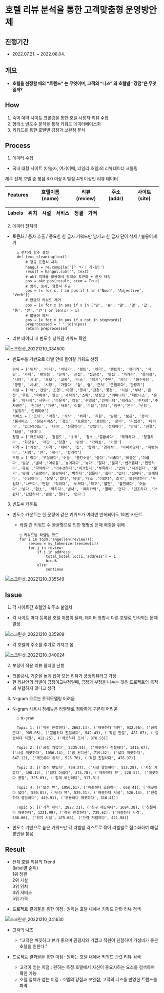 # 호텔 리뷰 분석을 통한 고객맞춤형 운영방안 제
## 진행기간 
- 2022.07.21. ~ 2022.08.04.

## 개요
- **호텔을 선정할 때의 “트렌드” 는 무엇이며, 고객의 “니즈” 와 호텔별 “강점”은 무엇일까?**

## How
1. 숙박 예약 사이트 크롤링을 통한 호텔 사용자 리뷰 수집
2. 형태소 빈도수 분석을 통해 키워드 데이터베이스화
3. 키워드를 통한 호텔별 강점과 보완점 분석

## Process
1. 데이터 수집
- 국내 대형 사이트 (야놀자, 여기어때, 데일리 호텔)의 리뷰데이터 크롤링

제주 전체 호텔 중 평점 8.0 이상 & 별점  4개 이상인 리뷰 데이터

 Features | 호텔이름 (name) | 리뷰(review) | 주소(addr) | 사이트(site) |
 :-------:|:-----------:|:-------:|:-----------:|:-------:|
 
 Labels | 위치 | 시설 | 서비스 | 청결 | 가격 |
 :-------:|:-----------:|:-------:|:-----------:|:-------:|:-----------:|
 
2. 데이터 전처리
- 토큰화 / 품사 추출 / 중요한 한 글자 키워드만 남기고 한 글자 단어 삭제 / 불용어제거

        ○ 전처리 함수 설정
        def text_cleaning(text):
            # 정규 표현식 처리
            hangul = re.compile('[^ ㄱ-ㅣ 가-힣]')  
            result = hangul.sub('', text)
            # okt 객체를 활용해서 형태소 토큰화 + 품사 태깅
            pos = okt.pos(result, stem = True)
            # 명사, 동사, 형용사 추출
            pos = [s for s, t in pos if t in ['Noun', 'Adjective', 'Verb']]
            # 한글자 키워드 제거
            pos = [x for x in pos if x in ['방', '뷰', '앞', '옆', '값', '룸', '싼', '안'] or len(x) > 1]
            # 불용어 제거
            pos = [x for x in pos if x not in stopwords]
            preprocessed = ' '.join(pos)
            return preprocessed
        
- 리뷰 데이터 내 빈도수 상위권 키워드 확인

![스크린샷_20221210_034500](https://user-images.githubusercontent.com/113493695/206837563-e42121f6-4a27-4ef5-b007-cc6c16c5822e.png)

- 빈도수를 기반으로 라벨 안에 들어갈 키워드 선정

      위치 = ['위치', '바다', '바닷가', '렌트', '렌터', '렌트카', '렌터카', '식당', '카페', '편의점', '근처', '근접', '접근성', '맛집', '먹거리', '음식점', '시장', '시내', '도보', '교통', '버스', '택시','주변', '음식', '해수욕장', '공항', '시내', '시장', '가깝다','앞','옆','근처','근접하다','관광지']
      시설 = ['뷰','전망','조경','야경','경치','전경','풍경', '시설','부대','온천','루프','바베큐','헬스','세탁기','스파','냉장고','어메니티','피트니스', '온돌','마사지','사우나','라운지','캠핑','수영장','인피니티','테라스','주차장','주차공간', '컨디션','가구','욕조','이불','수압','침대','침구','온수','난방', '분위기','인테리어']
      서비스 = ['조식', '아침', '식사', '뷔페', '직원', '발렛', '보관', '정비', '룸서비스', '샌딩서비스', '청소', '프론트', '프런트', '로비', '리셉션', '다리미', '업그레이드' , '대여', '친절하다', '맛있다', '섬세하다', '안내', '친절', '업글', '응대']
      청결 = ['깨끗하다', '청결도', '소독', '청소','깔끔하다', '쾌적하다', '청결하다', '화장실', '깨끗' ,'청결' , '위생', '카페트', '카펫']
      가격 = ['가성', '가격', '대비', '값', '합리', '경제적', '비싸지않다', '저렴하다', '저렴', '싼', '싸다', '합리적']
      부정 = ['작다','부실하다','소음','층간소음','좁다','비좁다','비좁은','더럽다','실망','냄새','아쉬움','늦어지다','늦다','멀다','문제','번거롭다','찝찝하다','유료','딱딱하다','어수선하다','미끄럽다','부족하다','없이','시끄럽다', '불가','담배','곰팡이','불량하다','박하다','힘들다','춥다','덥다','심하다','오래되다', '이상하다', '잘못','짧다','담배','다소','어렵다','최악','불친절하다','무겁다','나쁘다','단점','막히다', '비싸다','작고','불편', '불편하다','어둡다','낡다','협소', '약하다','냄새', '머리카락', '물때','먼지', '건조하다','아쉽다','답답하다','별로','멀다', '없다']

3. 빈도수 카운트
- 빈도수 카운트는 한 문장에 같은 키워드가 여러번 반복되어도 1회만 카운트
  - 라벨 간 키워드 수 불균형으로 인한 형평성 문제 해결을 위해

        ○ 키워드별 라벨링 코드
        for i in tqdm(range(len(review))):
            review = my_tokenizer(review[i])
            for j in review:
                if j in address:
                    total_hotel.loc[i,'address'] = 1
                    break
                else:
                    continue
                    
![스크린샷_20221210_035549](https://user-images.githubusercontent.com/113493695/206837290-9e64516c-e670-4dfd-94c5-5e640130f313.png)

## Issue
1. 각 사이트간 호텔명 & 주소 불일치
- 각 사이트 마다 등록된 호텔 이름이 달라, 데이터 통합시 다른 호텔로 인식되는 문제 발생

![스크린샷_20221210_035909](https://user-images.githubusercontent.com/113493695/206836767-b6ace185-41cc-4d23-b3da-f6051e0b451e.png)
- 각 호텔의 주소를 추가로 가지고 옴

![스크린샷_20221210_040024](https://user-images.githubusercontent.com/113493695/206836531-11684100-c313-4ef8-82ba-86a55c794e0c.png)

2. 부정어 적용 리뷰 필터링 난항
- 크롤링시, 기준을 높게 잡아 모든 리뷰가 긍정리뷰라고 가정
- 한 리뷰안의 라벨이 긍정이고부정일때, 긍정과 부정을 나누는 것은 프로젝트의 목적과 부합하지 않다고 생각

3. N-gram 으로는 토픽모델링 어려움
- N-gram 사용시 정해놓은 라벨별로 정확하게 구분이 어려움

        ○ N-gram
        
        Topic 1: [('직원 친절하다', 2662.14), ('깨끗하다 직원', 932.96), ('공항 근처', 905.05), ('깔끔하다 친절하다', 542.43), ('직원 친절', 481.67), ('깔끔하다 직원', 412.25), ('깨끗하다 조식', 378.55)]​

        Topic 2: [('공항 가깝다', 2335.91), ('깨끗하다 친절하다', 1415.67), ('시설 깨끗하다', 1056.14), ('룸 컨디션', 719.42), ('넓다 깨끗하다', 647.12), ('깨끗하다 위치', 526.76), ('직원 친절하다', 476.97)]​

        Topic 3: [('조식 맛있다', 734.27), ('시설 깔끔하다', 535.28), ('시장 가깝다', 398.12), ('없다 아쉽다', 373.78), ('깨끗하다 뷰', 328.57), ('깨끗하다 공항', 325.03), ('침대 푹신하다', 317.3)]​

        Topic 4: [('오션 뷰', 1056.61), ('깨끗하다 조용하다', 668.41), ('깨끗하다 넓다', 580.01), ('바다 뷰', 539.31), ('깨끗하다 시설', 526.14), ('친절하다 깔끔하다', 449.91), ('조용하다 깨끗하다', 316.41)]​

        Topic 5: [('가격 대비', 2827.31), ('침구 깨끗하다', 1694.38), ('친절하다 깨끗하다', 1221.99), ('직원 친절하다', 739.62), ('저렴하다 가격', 536.66), ('위치 시설', 475.68), ('가격 저렴하다', 421.98)]
 
 - 빈도수 기반으로 높은 키워드만 각 라벨별 리스트로 묶어 라벨별로  점수화하여 해결방안을 찾음

## Result
- 전체 호텔 리뷰의 Trend  
(label별 순위)   
1위 청결  
2위 시설  
3위 위치  
4위 서비스  
5위 가격

- 프로젝트 결과물을 통한 이점 : 원하는 호텔 내에서 키워드 관련 리뷰 검색

![스크린샷_20221210_041630](https://user-images.githubusercontent.com/113493695/206837709-88136a11-51f7-4071-a5e8-1b7ce13647eb.png)
 
- 고객의 니즈
  - “고객은 깨끗하고 뷰가 좋으며 관광지와 가깝고 직원이 친절하며 가성비가 좋은 호텔을 원한다."
  
- 프로젝트 결과물을 통한 이점 : 원하는 호텔 내에서 키워드 관련 리뷰 검색
  - 고객이 얻는 이점 : 원하는 특정 호텔에서 자신이 중요시하는 요소를  검색하여 확인 가능
  - 호텔 업체가 얻는 이점 : 호텔의 강점과 보완점, 고객의 니즈를 반영한  트렌드를 파악
